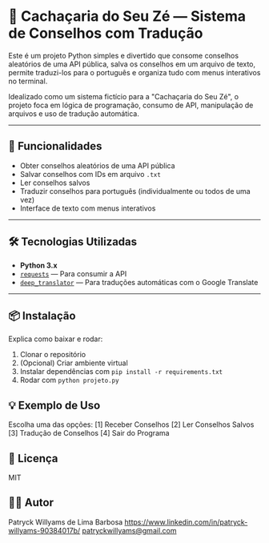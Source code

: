 # 🍹 Cachaçaria do Seu Zé — Sistema de Conselhos com Tradução

Este é um projeto Python simples e divertido que consome conselhos aleatórios de uma API pública, salva os conselhos em um arquivo de texto, permite traduzi-los para o português e organiza tudo com menus interativos no terminal.

Idealizado como um sistema fictício para a "Cachaçaria do Seu Zé", o projeto foca em lógica de programação, consumo de API, manipulação de arquivos e uso de tradução automática.

---

## 🚀 Funcionalidades

- Obter conselhos aleatórios de uma API pública
- Salvar conselhos com IDs em arquivo `.txt`
- Ler conselhos salvos
- Traduzir conselhos para português (individualmente ou todos de uma vez)
- Interface de texto com menus interativos

---

## 🛠️ Tecnologias Utilizadas

- **Python 3.x**
- [`requests`](https://pypi.org/project/requests/) — Para consumir a API
- [`deep_translator`](https://pypi.org/project/deep-translator/) — Para traduções automáticas com o Google Translate

---
## 📦 Instalação
Explica como baixar e rodar:
1. Clonar o repositório
2. (Opcional) Criar ambiente virtual
3. Instalar dependências com `pip install -r requirements.txt`
4. Rodar com `python projeto.py`

## 💡 Exemplo de Uso
Escolha uma das opções:
[1] Receber Conselhos
[2] Ler Conselhos Salvos
[3] Tradução de Conselhos
[4] Sair do Programa

## 📝 Licença
MIT

## 🙋‍♂️ Autor
Patryck Willyams de Lima Barbosa
https://www.linkedin.com/in/patryck-willyams-90384017b/
patryckwillyams@gmail.com
